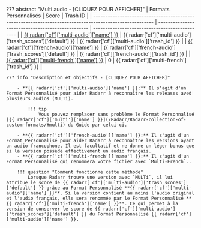 ??? abstract "Multi audio - [CLIQUEZ POUR AFFICHER]"
    | Formats Personnalisés                                                                                   | Score                                             | Trash ID                                       |
    | ------------------------------------------------------------------------------------------------------- | ------------------------------------------------- | ---------------------------------------------- |
    | [{{ radarr['cf']['multi-audio']['name'] }}](/Radarr/Radarr-collection-of-custom-formats/#multi-audio)   | {{ radarr['cf']['multi-audio']['trash_scores']['default'] }}  | {{ radarr['cf']['multi-audio']['trash_id'] }}  |
    | [{{ radarr['cf']['french-audio']['name'] }}](/Radarr/Radarr-collection-of-custom-formats/#french-audio) | {{ radarr['cf']['french-audio']['trash_scores']['default'] }} | {{ radarr['cf']['french-audio']['trash_id'] }} |
    | [{{ radarr['cf']['multi-french']['name'] }}](/Radarr/Radarr-collection-of-custom-formats/#multi-french) | 0                                                 | {{ radarr['cf']['multi-french']['trash_id'] }} |

    ??? info "Description et objectifs - [CLIQUEZ POUR AFFICHER]"

        - **{{ radarr['cf']['multi-audio']['name'] }}:** Il s'agit d'un Format Personnalisé pour aider Radarr à reconnaître les releases aved plusieurs audios (MULTi).

            !!! tip
                Vous pouvez remplacer sans problème le Format Personnalisé [{{ radarr['cf']['multi']['name'] }}](/Radarr/Radarr-collection-of-custom-formats/#multi) du Guide par celui-ci.

        - **{{ radarr['cf']['french-audio']['name'] }}:** Il s'agit d'un Format Personnalisé pour aider Radarr à reconnaître les versions ayant un audio francophone. Il est facultatif et ne donne un léger bonus que si la version possède effectivement un audio français.
        - **{{ radarr['cf']['multi-french']['name'] }}:** Il s'agit d'un Format Personnalisé qui renommera votre fichier avec `Multi-French`..

        !!! question "Comment fonctionne cette méthode"
            Lorsque Radarr trouve une version avec `MULTi`, il lui attribue le score de {{ radarr['cf']['multi-audio']['trash_scores']['default'] }} grâce au Format Personnalisé **{{ radarr['cf']['multi-audio']['name'] }}**. Si la version contient au moins l'audio original et l'audio français, elle sera renommée par le Format Personnalisé **{{ radarr['cf']['multi-french']['name'] }}**. Ce qui permet à la version de conserver le score de {{ radarr['cf']['multi-audio']['trash_scores']['default'] }} du Format Personnalisé {{ radarr['cf']['multi-audio']['name'] }}.
